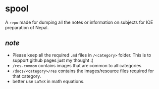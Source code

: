 # spool
A `repo` made for dumping all the notes or information on subjects for IOE preparation of Nepal.

## *note*
- Please keep all the required `.md` files in `/<category>` folder. This is to support github pages just my thought :)
- `/res-common` contains images that are common to all categories.
- `/docs/<category>/res` contains the images/resource files required for that category.
- better use `LaTeX` in math equations.
